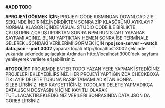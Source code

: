 
**#ADD TODO**

**#PROJEYİ GÖRMEK İÇİN;**
PROJEYİ CODE KISMINDAN DOWNLOAD ZİP ŞEKLİNDE İNDİRİNİZ,İNDİRDİKTEN SONRA ZİP KLASÖRÜNÜ AYIKLAYIP NORMAL KLASÖR İÇİNDE VİSUAL STUDİO CODE İLE BİRLİKTE ÇALIŞTIRINIZ,ÇALIŞTIRDIKTAN SONRA NPM RUN START YAPARAK SAYFAMI AÇINIZ.
BUNU YAPTIKTAN HEMEN SONRA İSE TERMİNALE GELEREK JSONDAKİ VERİLERİMİ GÖRMEK İÇİN  **npx json-server --watch data.json --port 3002** yaparak locali  http://localhost:3002 şeklinde yukarıda sekmede açılacaktır.Ardından http://localhost:3000'deki sayfamı yenileyerek verilere erişebilirsiniz.


**#TODOLİST**
PROJEMDE ENTER TODO YAZAN YERE YAPMAK İSTEDİĞİNİZ PROJELERİ EKLEYEBİLİRSİNİZ.
HER PROJEYİ YAPTIĞINIZDA CHECKBOXA TIKLAYIP DELETE TUŞUNA BASIP TAMAMLADIKTAN SONRA SİLEBİLİRSİNİZ.
HER KAYDETTİĞİNİZ TODOLARI DELETE YAPMADIKÇA DATA.JSON DOSYASININ İÇİNE KAYITLI OLARAK TUTULACAKTIR.EKLEDİĞİNİZ VERİLERİ SONRASINDA DATA.JSON DA GÖREBİLİRSİNİZ.




